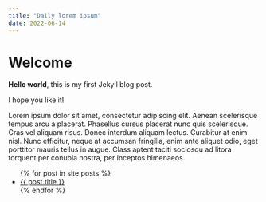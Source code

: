 ```yaml
---
title: "Daily lorem ipsum"
date: 2022-06-14
---
```


# Welcome

**Hello world**, this is my first Jekyll blog post.

I hope you like it!

Lorem ipsum dolor sit amet, consectetur adipiscing elit. Aenean scelerisque tempus arcu a placerat. Phasellus cursus placerat nunc quis scelerisque. Cras vel aliquam risus. Donec interdum aliquam lectus. Curabitur at enim nisl. Nunc efficitur, neque at accumsan fringilla, enim ante aliquet odio, eget porttitor mauris tellus in augue. Class aptent taciti sociosqu ad litora torquent per conubia nostra, per inceptos himenaeos.


<ul>
  {% for post in site.posts %}
    <li>
      <a href="{{ post.url }}">{{ post.title }}</a>
    </li>
  {% endfor %}
</ul>
